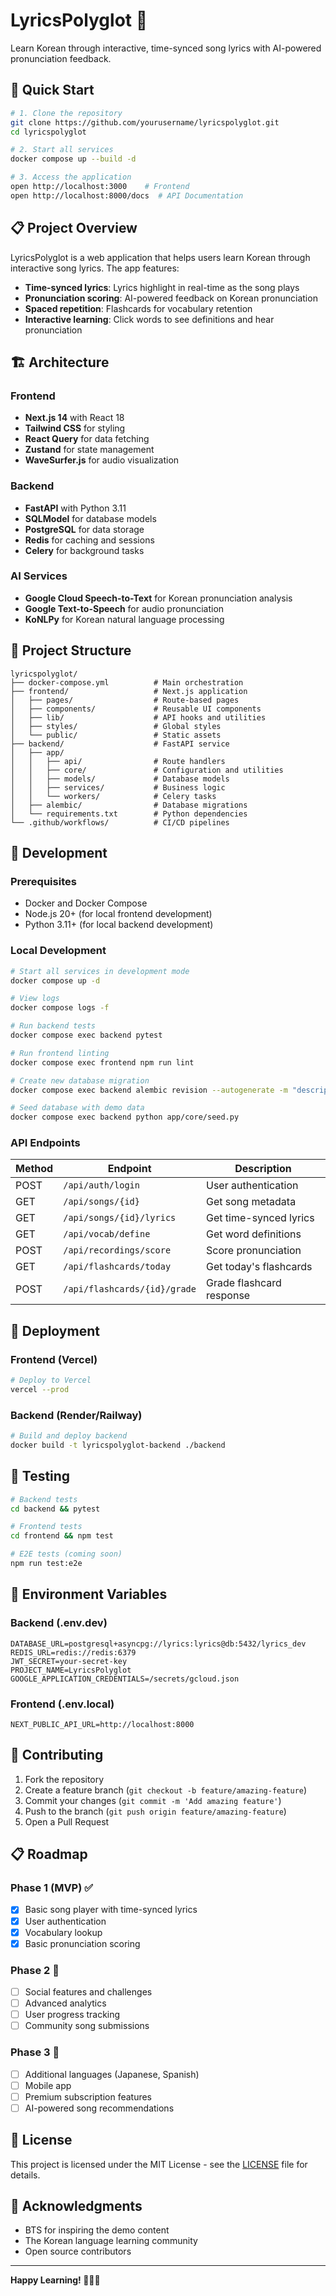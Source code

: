 # LyricsPolyglot 🎵

Learn Korean through interactive, time-synced song lyrics with AI-powered pronunciation feedback.

## 🚀 Quick Start

```bash
# 1. Clone the repository
git clone https://github.com/yourusername/lyricspolyglot.git
cd lyricspolyglot

# 2. Start all services
docker compose up --build -d

# 3. Access the application
open http://localhost:3000    # Frontend
open http://localhost:8000/docs  # API Documentation
```

## 📋 Project Overview

LyricsPolyglot is a web application that helps users learn Korean through interactive song lyrics. The app features:

- **Time-synced lyrics**: Lyrics highlight in real-time as the song plays
- **Pronunciation scoring**: AI-powered feedback on Korean pronunciation
- **Spaced repetition**: Flashcards for vocabulary retention
- **Interactive learning**: Click words to see definitions and hear pronunciation

## 🏗️ Architecture

### Frontend
- **Next.js 14** with React 18
- **Tailwind CSS** for styling
- **React Query** for data fetching
- **Zustand** for state management
- **WaveSurfer.js** for audio visualization

### Backend
- **FastAPI** with Python 3.11
- **SQLModel** for database models
- **PostgreSQL** for data storage
- **Redis** for caching and sessions
- **Celery** for background tasks

### AI Services
- **Google Cloud Speech-to-Text** for Korean pronunciation analysis
- **Google Text-to-Speech** for audio pronunciation
- **KoNLPy** for Korean natural language processing

## 📁 Project Structure

```
lyricspolyglot/
├── docker-compose.yml          # Main orchestration
├── frontend/                   # Next.js application
│   ├── pages/                  # Route-based pages
│   ├── components/             # Reusable UI components
│   ├── lib/                    # API hooks and utilities
│   ├── styles/                 # Global styles
│   └── public/                 # Static assets
├── backend/                    # FastAPI service
│   ├── app/
│   │   ├── api/                # Route handlers
│   │   ├── core/               # Configuration and utilities
│   │   ├── models/             # Database models
│   │   ├── services/           # Business logic
│   │   └── workers/            # Celery tasks
│   ├── alembic/                # Database migrations
│   └── requirements.txt        # Python dependencies
└── .github/workflows/          # CI/CD pipelines
```

## 🔧 Development

### Prerequisites
- Docker and Docker Compose
- Node.js 20+ (for local frontend development)
- Python 3.11+ (for local backend development)

### Local Development

```bash
# Start all services in development mode
docker compose up -d

# View logs
docker compose logs -f

# Run backend tests
docker compose exec backend pytest

# Run frontend linting
docker compose exec frontend npm run lint

# Create new database migration
docker compose exec backend alembic revision --autogenerate -m "description"

# Seed database with demo data
docker compose exec backend python app/core/seed.py
```

### API Endpoints

| Method | Endpoint | Description |
|--------|----------|-------------|
| POST | `/api/auth/login` | User authentication |
| GET | `/api/songs/{id}` | Get song metadata |
| GET | `/api/songs/{id}/lyrics` | Get time-synced lyrics |
| GET | `/api/vocab/define` | Get word definitions |
| POST | `/api/recordings/score` | Score pronunciation |
| GET | `/api/flashcards/today` | Get today's flashcards |
| POST | `/api/flashcards/{id}/grade` | Grade flashcard response |

## 🚀 Deployment

### Frontend (Vercel)
```bash
# Deploy to Vercel
vercel --prod
```

### Backend (Render/Railway)
```bash
# Build and deploy backend
docker build -t lyricspolyglot-backend ./backend
```

## 🧪 Testing

```bash
# Backend tests
cd backend && pytest

# Frontend tests
cd frontend && npm test

# E2E tests (coming soon)
npm run test:e2e
```

## 📝 Environment Variables

### Backend (.env.dev)
```env
DATABASE_URL=postgresql+asyncpg://lyrics:lyrics@db:5432/lyrics_dev
REDIS_URL=redis://redis:6379
JWT_SECRET=your-secret-key
PROJECT_NAME=LyricsPolyglot
GOOGLE_APPLICATION_CREDENTIALS=/secrets/gcloud.json
```

### Frontend (.env.local)
```env
NEXT_PUBLIC_API_URL=http://localhost:8000
```

## 🤝 Contributing

1. Fork the repository
2. Create a feature branch (`git checkout -b feature/amazing-feature`)
3. Commit your changes (`git commit -m 'Add amazing feature'`)
4. Push to the branch (`git push origin feature/amazing-feature`)
5. Open a Pull Request

## 📋 Roadmap

### Phase 1 (MVP) ✅
- [x] Basic song player with time-synced lyrics
- [x] User authentication
- [x] Vocabulary lookup
- [x] Basic pronunciation scoring

### Phase 2 🚧
- [ ] Social features and challenges
- [ ] Advanced analytics
- [ ] User progress tracking
- [ ] Community song submissions

### Phase 3 📅
- [ ] Additional languages (Japanese, Spanish)
- [ ] Mobile app
- [ ] Premium subscription features
- [ ] AI-powered song recommendations

## 📄 License

This project is licensed under the MIT License - see the [LICENSE](LICENSE) file for details.

## 🙏 Acknowledgments

- BTS for inspiring the demo content
- The Korean language learning community
- Open source contributors

---

**Happy Learning! 🎵🇰🇷**
